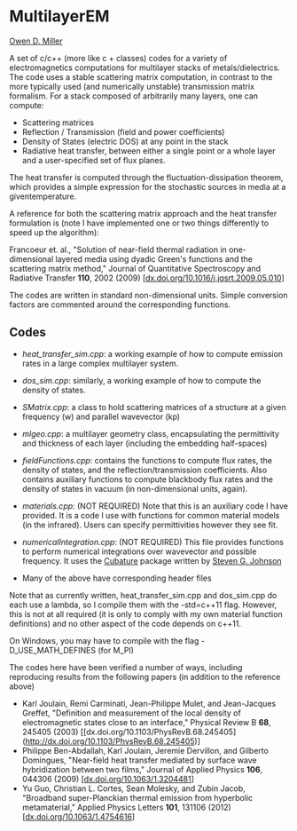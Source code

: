# MultilayerEM

[Owen D. Miller](http://math.mit.edu/~odmiller)
 
A set of c/c++ (more like c + classes) codes for a variety of electromagnetics computations for multilayer stacks of metals/dielectrics.  The code uses a stable scattering matrix computation, in contrast to the more typically used (and numerically unstable) transmission matrix formalism.  For a stack composed of arbitrarily many layers, one can compute:

* Scattering matrices
* Reflection / Transmission (field and power coefficients)
* Density of States (electric DOS) at any point in the stack
* Radiative heat transfer, between either a single point or a whole layer and 
a user-specified set of flux planes.

The heat transfer is computed through the fluctuation-dissipation theorem, which provides a simple expression for the stochastic sources in media at a giventemperature. 


A reference for both the scattering matrix approach and the heat transfer formulation is (note I have implemented one or two things differently to speed up the algorithm):

Francoeur et. al., "Solution of near-field thermal radiation in one-dimensional layered media using dyadic Green's functions and the scattering matrix method," Journal of Quantitative Spectroscopy and Radiative Transfer **110**, 2002 (2009) [[dx.doi.org/10.1016/j.jqsrt.2009.05.010](http://dx.doi.org/10.1016/j.jqsrt.2009.05.010)]

The codes are written in standard non-dimensional units.  Simple conversion factors are commented around the corresponding functions.

## Codes
* *heat\_transfer\_sim.cpp*: a working example of how to compute emission rates in a large complex multilayer system.

* *dos\_sim.cpp*: similarly, a working example of how to compute the density of states.

* *SMatrix.cpp*: a class to hold scattering matrices of a structure at a given frequency (w) and parallel wavevector (kp)

* *mlgeo.cpp*: a multilayer geometry class, encapsulating the permittivity and thickness of each layer (including the embedding half-spaces)

* *fieldFunctions.cpp*: contains the functions to compute flux rates, the density of states, and the reflection/transmission coefficients.  Also contains 
auxiliary functions to compute blackbody flux rates and the density of states 
in vacuum (in non-dimensional units, again).

* *materials.cpp*: (NOT REQUIRED) Note that this is an auxiliary code I have provided.  It is a code I use with functions for common material models (in the infrared).  Users can specify permittivities however they see fit.

* *numericalIntegration.cpp*: (NOT REQUIRED) This file provides functions to perform numerical integrations over wavevector and possible frequency.  It uses the [Cubature](http://ab-initio.mit.edu/wiki/index.php/Cubature) package
written by [Steven G. Johnson](http://math.mit.edu/~stevenj)

* Many of the above have corresponding header files

Note that as currently written, heat\_transfer\_sim.cpp and dos\_sim.cpp do each use a lambda, so I compile them with the -std=c++11 flag.  However, this is not at all required (it is only to comply with my own material function definitions) and no other aspect of the code depends on c++11.

On Windows, you may have to compile with the flag -D\_USE\_MATH\_DEFINES (for M_PI)

The codes here have been verified a number of ways, including reproducing results from the following papers (in addition to the reference above)

* Karl Joulain, Remi Carminati, Jean-Philippe Mulet, and Jean-Jacques Greffet, "Definition and measurement of the local density of electromagnetic states close to an interface," Physical Review B **68**, 245405 (2003) [[dx.doi.org/10.1103/PhysRevB.68.245405] (http://dx.doi.org/10.1103/PhysRevB.68.245405)]
* Philippe Ben-Abdallah, Karl Joulain, Jeremie Dervillon, and Gilberto Domingues, "Near-field heat transfer mediated by surface wave hybridization between two films," Journal of Applied Physics **106**, 044306 (2009) [[dx.doi.org/10.1063/1.3204481](http://dx.doi.org/10.1063/1.3204481)]
* Yu Guo, Christian L. Cortes, Sean Molesky, and Zubin Jacob, "Broadband super-Planckian thermal emission from hyperbolic metamaterial," Applied Physics Letters **101**, 131106 (2012) [[dx.doi.org/10.1063/1.4754616](http://dx.doi.org/10.1063/1.4754616)]
